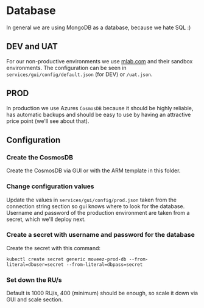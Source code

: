 # Database
In general we are using MongoDB as a database, because we hate SQL :)

## DEV and UAT
For our non-productive environments we use [mlab.com](https://mlab.com) and their sandbox environments. The configuration can be seen in `services/gui/config/default.json` (for DEV) or `/uat.json`.

## PROD
In production we use Azures `CosmosDB` because it should be highly reliable, has automatic backups and should be easy to use by having an attractive price point (we'll see about that).

## Configuration
### Create the CosmosDB
Create the CosmosDB via GUI or with the ARM template in this folder.

### Change configuration values
Update the values in `services/gui/config/prod.json` taken from the connection string section so gui knows where to look for the database. Username and password of the production environment are taken from a secret, which we'll deploy next.

### Create a secret with username and password for the database
Create the secret with this command:
```
kubectl create secret generic moveez-prod-db --from-literal=dbuser=secret --from-literal=dbpass=secret
```

### Set down the RU/s
Default is 1000 RU/s, 400 (minimum) should be enough, so scale it down via GUI and scale section.